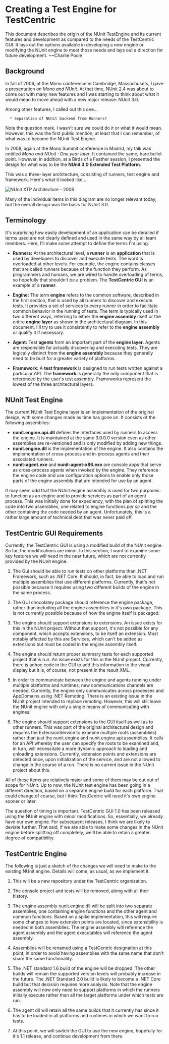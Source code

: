 # Creating a Test Engine for TestCentric

This document describes the origin of the NUnit TestEngine and its current features and development as compared to the needs of the TestCentric GUI. It lays out the options available in developing a new engine or modifying the NUnit engine to meet those needs and lays out a direction for future development. ~~Charlie Poole

## Background

In fall of 2006, at the Mono conference in Cambridge, Massachusets, I gave a presentation on _Mono and NUnit_. At that time, NUnit 2.4 was about to come out with many new features and I was starting to think about what it would mean to move ahead with a new major release: NUnit 3.0.

Among other features, I called out this one...

      * Separation of NUnit backend from Runners?

Note the question mark. I wasn't sure we could do it or what it would mean. However, this was the first public mention, at least that I can remember, of what was to become the NUnit Test Engine.

In 2008, again at the Mono Summit conference in Madrid, my talk was entitled _Mono and NUnit : One year later_. It contained the same, bare bullet point. However, in addition, at a Birds of a Feather session, I presented the design for what was to be the __NUnit 3.0 Extended Test Platform__.

This was a three-layer architecture, consisting of runners, test engine and framework. Here's what it looked like...

![NUnit XTP Architecture - 2008](nunit-xtp-2008.png)

Many of the individual items in this diagram are no longer relevant today, but the overall design was the basis for NUnit 3.0.

## Terminology

It's surprising how easily development of an application can be derailed if terms used are not clearly defined and used in the same way by all team members. Here, I'll make some attempt to define the terms I'm using.

 * **Runners:** At the architectural level, a __runner__ is an __application__ that is used by developers to discover and execute tests. The word is overloaded at other levels. For example, the engine contains classes that are called runners because of the function they perform. As programmers and humans, we are wired to handle overloading of terms, so hopefully that shouldn't be a problem. The __TestCentric GUI__ is an example of a __runner__.

 * **Engine:** The term **engine** refers to the common software, described in the first section, that is used by all runners to discover and execute tests. It provides a set of services to every runner in order to facilitate common behavior in the running of tests. The term is typically used in two different ways, referring to either the __engine assembly__ itself or the entire __engine layer__ as shown in the architectural diagram. In this document, I'll try to use it consistently to refer to the __engine assembly__ or qualify it if necessary.

 * **Agent:** Test __agents__ form an important part of the __engine layer__. Agents are responsible for actually discovering and executing tests. They are logically distinct from the __engine assembly__ because they generally need to be built for a greater variety of platforms.

 * **Framework:** A **test framework** is designed to run tests written against a particular API. The **framework** is generally the only component that is referenced by the user's test assembly. Frameworks represent the lowest of the three architectural layers.

## NUnit Test Engine

The current NUnit Test Engine layer is an implementation of the original design, with some changes made as time has gone on. It consists of the following assemblies:

* **nunit.engine.api.dll** defines the interfaces used by runners to access the engine. It is maintained at the same 3.0.0.0 version even as other assemblies are re-versioned and is only modified by adding new things.
* **nunit.engine.dll** is the implementation of the engine. It also contains the implementation of cross-process and in-process agents and their associated runners.
* **nunit-agent.exe** and **nunit-agent-x86.exe** are console apps that serve as cross-process agents when invoked by the engine. They reference the engine code and use configuration options to enable only those parts of the engine assembly that are intended for use by an agent.

It may seem odd that the NUnit engine assembly is used for two purposes: to function as an engine and to provide services as part of an agent process. This was initially done for expediency, with the plan of splitting the code into two assemblies, one related to engine functions _per se_ and the other containing the code needed by an agent. Unfortunately, this is a rather large amount of technical debt that was never paid off.

## TestCentric GUI Requirements

Currently, the TestCentric GUI is using a modified build of the NUnit engine. So far, the modifications are minor. In this section, I want to examine some key features we will need in the near future, which are not currently provided by the NUnit engine.

1. The Gui should be able to run tests on other platforms than .NET Framework, such as .NET Core. It should, in fact, be able to load and run multiple assemblies that use different platforms. Currently, that's not possible because it requires using two different builds of the engine in the same process.

2. The GUI chocolatey package should reference the engine package, rather than including all the engine assemblies in it's own package. This is not currently possible because of how the engine itself is packaged.

3. The engine should support extensions to extensions. An issue exists for this in the NUnit project. Without that support, it's not possible for any component, which accepts extensions, to be itself an extension. Most notably affected by this are Services, which can't be added as extensions but must be coded in the engine assembly itself.

4. The engine should return proper summary tests for each supported project that is run. An issue exists for this in the NUnit project. Currently, there is adhoc code in the GUI to add this information to the visual display but it is, of course, not present in the result XML.

5. In order to communicate between the engine and agents running under multiple platforms and runtimes, new communications channels are needed. Currently, the engine only communicates across processes and AppDomains using .NET Remoting. There is an existing issue in the NUnit project intended to replace remoting. However, this will still leave the NUnit engine with only a single means of communicating with engines.

6. The engine should support extensions to the GUI itself as well as to other runners. This was part of the original architectural design and requires the ExtensionService to examine multiple roots (assemblies) rather than just the nunit.engine and nunit.engine.api assemblies. It calls for an API whereby the user can specify the roots to be examined and, in turn, will necessitate a more dynamic approach to loading and unloading extensions. Currently, extension points and extensions are detected once, upon initialization of the service, and are not allowed to change in the course of a run. There is no current issue in the NUnit project about this.

All of these items are relatively major and some of them may be out out of scope for NUnit. Up to now, the NUnit test engine has been going in a different direction, based on a separate engine build for each platform. That could change,of course, but I think TestCentric will need it's own engine sooner or later.

The question of timing is important. TestCentric GUI 1.0 has been released using the NUnit engine with minor modifications. So, essentially, we already have our own engine. For subsequent releases, I think we are likely to deviate further. That said, if we are able to make some changes in the NUnit engine before splitting off completely, we'll be able to retain a greater degree of compatibility.

## TestCentric Engine

The following is just a sketch of the changes we will need to make to the existing NUnit engine. Details will come, as usual, as we implement it.

1. This will be a new repository under the TestCentric organization.

2. The console project and tests will be removed, along with all their history.

3. The engine assembly nunit.engine.dll will be split into two separate assemblies, one containing engine functions and the other agent and common functions. Based on a spike implementation, this will require some changes to how extension points are located, since extensibility is needed in both assemblies. The engine assembly will reference the agent assembly and the agent executables will reference the agent assembly.

4. Assemblies will be renamed using a TestCentric designation at this point, in order to avoid having assemblies with the same name that don't share the same functionality.

5. The .NET standard 1.6 build of the engine will be dropped. The other builds will remain the supported version levels will probably increase in the future. The .NET Standard 2.0 build is likely to become a .NET Core build but that decision requires more analysis. Note that the engine assembly will now only need to support platforms in which the runners initially execute rather than all the target platforms under which tests are run.

6. The agent dll will retain all the same builds that it currently has since it has to be loaded in all platforms and runtimes in which we want to run tests.

7. At this point, we will switch the GUI to use the new engine, hopefully for it's 1.1 release, and continue development from there.
